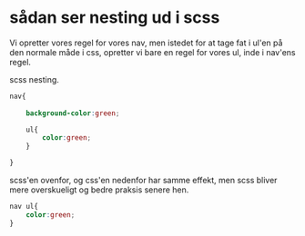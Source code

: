 # sådan ser nesting ud i scss

Vi opretter vores regel for vores nav, men istedet for at tage fat i ul'en på den normale måde i css, opretter vi bare en regel for vores ul, inde i nav'ens regel.

scss nesting.
```scss
nav{
	
	background-color:green;

	ul{
		color:green;
	}

}
```
scss'en ovenfor, og css'en nedenfor har samme effekt, men scss bliver mere overskueligt og bedre praksis senere hen.
```css
nav ul{
	color:green;
}
```